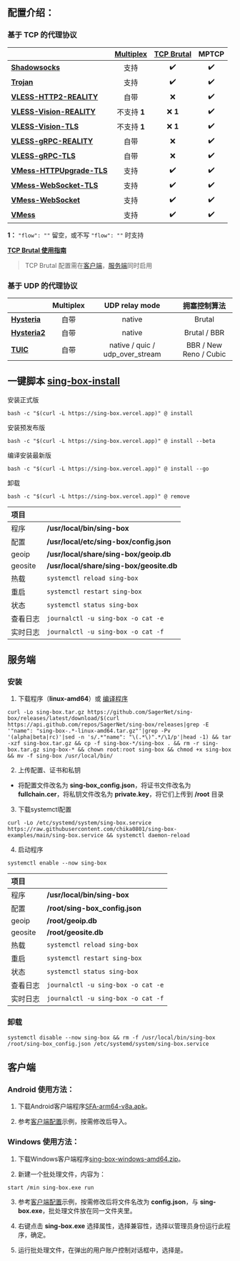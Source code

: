 ## **配置介绍：** 

### 基于 TCP 的代理协议

| | [Multiplex](https://sing-box.sagernet.org/configuration/shared/multiplex/) | [TCP Brutal](https://sing-box.sagernet.org/configuration/shared/tcp-brutal/) | MPTCP |
| :--- | :---: | :---: | :---: |
| [**Shadowsocks**](Shadowsocks) | 支持 | :heavy_check_mark: | :heavy_check_mark: |
| [**Trojan**](Trojan) | 支持 | :heavy_check_mark: | :heavy_check_mark: |
| [**VLESS-HTTP2-REALITY**](VLESS-HTTP2-REALITY) | 自带 | :x: | :heavy_check_mark: |
| [**VLESS-Vision-REALITY**](VLESS-Vision-REALITY) | 不支持 **1** | :x: **1** | :heavy_check_mark: |
| [**VLESS-Vision-TLS**](VLESS-Vision-TLS) | 不支持 **1** | :x: **1** | :heavy_check_mark: |
| [**VLESS-gRPC-REALITY**](VLESS-gRPC-REALITY) | 自带 | :x: | :heavy_check_mark: |
| [**VLESS-gRPC-TLS**](VLESS-gRPC-TLS) | 自带 | :x: | :heavy_check_mark: |
| [**VMess-HTTPUpgrade-TLS**](VMess-HTTPUpgrade-TLS) | 支持 | :heavy_check_mark: | :heavy_check_mark: |
| [**VMess-WebSocket-TLS**](VMess-WebSocket-TLS) | 支持 | :heavy_check_mark: | :heavy_check_mark: |
| [**VMess-WebSocket**](VMess-WebSocket) | 支持 | :heavy_check_mark: | :heavy_check_mark: |
| [**VMess**](VMess) | 支持 | :heavy_check_mark: | :heavy_check_mark: |

**1：** `"flow": ""` 留空，或不写 `"flow": ""` 时支持

[**TCP Brutal 使用指南**](TCP_Brutal#readme)

> TCP Brutal 配置需在[客户端](TCP_Brutal/config_client.json#L24-L35)，[服务端](TCP_Brutal/config_server.json#L17-L25)同时启用

### 基于 UDP 的代理协议

| | Multiplex | UDP relay mode | 拥塞控制算法 |
| :--- | :---: | :---: | :---: |
| [**Hysteria**](Hysteria) | 自带 | native | Brutal |
| [**Hysteria2**](Hysteria2) | 自带 | native | Brutal / BBR |
| [**TUIC**](TUIC) | 自带 | native / quic / udp_over_stream | BBR / New Reno / Cubic |

## 一键脚本 [sing-box-install](https://github.com/chise0713/sing-box-install) 

安装正式版

```
bash -c "$(curl -L https://sing-box.vercel.app)" @ install
```

安装预发布版

```
bash -c "$(curl -L https://sing-box.vercel.app)" @ install --beta
```

编译安装最新版

```
bash -c "$(curl -L https://sing-box.vercel.app)" @ install --go
```

卸载

```
bash -c "$(curl -L https://sing-box.vercel.app)" @ remove
```

| 项目 | |
| :--- | :--- |
| 程序 | **/usr/local/bin/sing-box** |
| 配置 | **/usr/local/etc/sing-box/config.json** |
| geoip | **/usr/local/share/sing-box/geoip.db** |
| geosite | **/usr/local/share/sing-box/geosite.db** |
| 热载 | `systemctl reload sing-box` |
| 重启 | `systemctl restart sing-box` |
| 状态 | `systemctl status sing-box` |
| 查看日志 | `journalctl -u sing-box -o cat -e` |
| 实时日志 | `journalctl -u sing-box -o cat -f` |

## 服务端

### 安装

1. 下载程序（**linux-amd64**）或 [编译程序](compile_sing-box.md)

```
curl -Lo sing-box.tar.gz https://github.com/SagerNet/sing-box/releases/latest/download/$(curl https://api.github.com/repos/SagerNet/sing-box/releases|grep -E '"name": "sing-box-.*-linux-amd64.tar.gz"'|grep -Pv '(alpha|beta|rc)'|sed -n 's/.*"name": "\(.*\)".*/\1/p'|head -1) && tar -xzf sing-box.tar.gz && cp -f sing-box-*/sing-box . && rm -r sing-box.tar.gz sing-box-* && chown root:root sing-box && chmod +x sing-box && mv -f sing-box /usr/local/bin/
```

2. 上传配置、证书和私钥

- 将配置文件改名为 **sing-box_config.json**，将证书文件改名为 **fullchain.cer**，将私钥文件改名为 **private.key**，将它们上传到 **/root** 目录

3. 下载systemctl配置

```
curl -Lo /etc/systemd/system/sing-box.service https://raw.githubusercontent.com/chika0801/sing-box-examples/main/sing-box.service && systemctl daemon-reload
```

4. 启动程序

```
systemctl enable --now sing-box
```

| 项目 | |
| :--- | :--- |
| 程序 | **/usr/local/bin/sing-box** |
| 配置 | **/root/sing-box_config.json** |
| geoip | **/root/geoip.db** |
| geosite | **/root/geosite.db** |
| 热载 | `systemctl reload sing-box` |
| 重启 | `systemctl restart sing-box` |
| 状态 | `systemctl status sing-box` |
| 查看日志 | `journalctl -u sing-box -o cat -e` |
| 实时日志 | `journalctl -u sing-box -o cat -f` |

### 卸载

```
systemctl disable --now sing-box && rm -f /usr/local/bin/sing-box /root/sing-box_config.json /etc/systemd/system/sing-box.service
```

## 客户端

### Android 使用方法：

1. 下载Android客户端程序[SFA-arm64-v8a.apk](https://github.com/SagerNet/sing-box/releases)。

2. 参考[客户端配置](Tun/config_client_android.json)示例，按需修改后导入。

### Windows 使用方法：

1. 下载Windows客户端程序[sing-box-windows-amd64.zip](https://github.com/SagerNet/sing-box/releases)。

2. 新建一个批处理文件，内容为：

```
start /min sing-box.exe run
```

3. 参考[客户端配置](Tun/config_client_windows.json)示例，按需修改后将文件名改为 **config.json**，与 **sing-box.exe**，批处理文件放在同一文件夹里。

4. 右键点击 **sing-box.exe** 选择属性，选择兼容性，选择以管理员身份运行此程序，确定。

5. 运行批处理文件，在弹出的用户账户控制对话框中，选择是。
